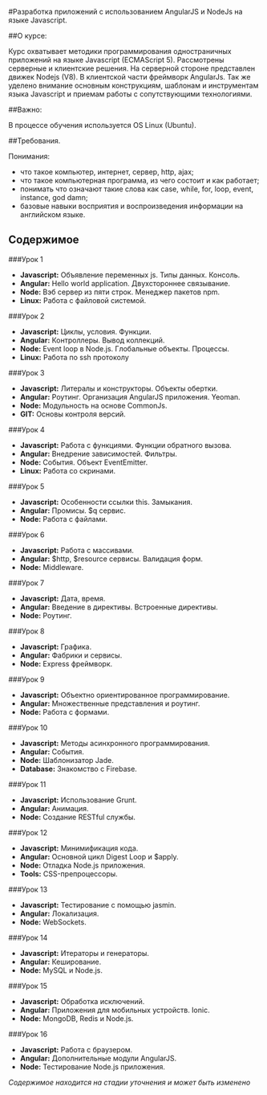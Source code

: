 #Разработка приложений с использованием AngularJS и NodeJs на языке Javascript.

##О курсе:

Курс охватывает методики программирования одностраничных приложений на языке Javascript (ECMAScript 5).
Рассмотрены серверные и клиентские решения.
На серверной стороне представлен движек Nodejs (V8).
В клиентской части фреймворк AngularJs.
Так же уделено внимание основным конструкциям, шаблонам и инструментам языка Javascript и приемам работы с сопутствующими технологиями.

##Важно:

В процессе обучения используется OS Linux (Ubuntu).


##Требования.

Понимания: 

- что такое компьютер, интернет, сервер, http, ajax;
- что такое компьютерная программа, из чего состоит и как работает;
- понимать что означают такие слова как case, while, for, loop, event, instance, god damn; 
- базовые навыки восприятия и воспроизведения информации на английском языке.

## Содержимое

###Урок 1

- **Javascript:** Объявление переменных js. Типы данных. Консоль.
- **Angular:** Hello world application. Двухстороннее связывание.
- **Node:** Вэб сервер из пяти строк. Менеджер пакетов npm.
- **Linux:** Работа с файловой системой.

###Урок 2

- **Javascript:** Циклы, условия. Функции.
- **Angular:** Контроллеры. Вывод коллекций.
- **Node:** Event loop в Node.js. Глобальные объекты. Процессы.
- **Linux:** Работа по ssh протоколу

###Урок 3

- **Javascript:** Литералы и конструкторы. Объекты обертки.
- **Angular:** Роутинг. Организация AngularJS приложения. Yeoman.
- **Node:** Модульность на основе CommonJs.
- **GIT:** Основы контроля версий.

###Урок 4

- **Javascript:** Работа с функциями. Функции обратного вызова.
- **Angular:** Внедрение зависимостей. Фильтры.
- **Node:** События. Объект EventEmitter.
- **Linux:** Работа со скринами.

###Урок 5

- **Javascript:** Особенности ссылки this. Замыкания. 
- **Angular:** Промисы. $q сервис.
- **Node:** Работа с файлами.

###Урок 6

- **Javascript:** Работа с массивами.
- **Angular:** $http, $resource сервисы. Валидация форм.
- **Node:** Middleware. 

###Урок 7

- **Javascript:** Дата, время.
- **Angular:** Введение в директивы. Встроенные директивы.
- **Node:** Роутинг.

###Урок 8

- **Javascript:** Графика.
- **Angular:** Фабрики и сервисы.
- **Node:** Express фреймворк.

###Урок 9

- **Javascript:** Объектно ориентированное программирование.
- **Angular:** Множественные представления и роутинг.
- **Node:** Работа с формами.

###Урок 10

- **Javascript:** Методы асинхронного программирования. 
- **Angular:** События.
- **Node:** Шаблонизатор Jade. 
- **Database:** Знакомство с Firebase.

###Урок 11

- **Javascript:** Использование Grunt.
- **Angular:** Анимация.
- **Node:** Создание RESTful службы.

###Урок 12

- **Javascript:** Минимификация кода.
- **Angular:** Основной цикл Digest Loop и $apply.
- **Node:** Отладка Node.js приложения.
- **Tools:** CSS-препроцессоры.

###Урок 13

- **Javascript:** Тестирование с помощью jasmin.
- **Angular:** Локализация.
- **Node:** WebSockets.

###Урок 14

- **Javascript:** Итераторы и генераторы.
- **Angular:** Кеширование.
- **Node:** MySQL и Node.js. 

###Урок 15

- **Javascript:** Обработка исключений.
- **Angular:** Приложения для мобильных устройств. Ionic.
- **Node:** MongoDB, Redis и Node.js.
    
###Урок 16

- **Javascript:** Работа с браузером. 
- **Angular:** Дополнительные модули AngularJS.
- **Node:** Тестирование Node.js приложения.


*Содержимое находится на стадии уточнения и может быть изменено*

